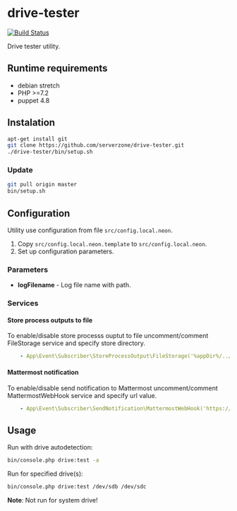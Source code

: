 # drive-tester

[![Build Status](https://travis-ci.com/serverzone/drive-tester.svg?branch=master)](https://travis-ci.com/serverzone/drive-tester)

Drive tester utility.

## Runtime requirements

* debian stretch
* PHP >=7.2
* puppet 4.8

## Instalation

```bash
apt-get install git
git clone https://github.com/serverzone/drive-tester.git
./drive-tester/bin/setup.sh
```

### Update
```bash
git pull origin master
bin/setup.sh
```

## Configuration

Utility use configuration from file `src/config.local.neon`.

1. Copy `src/config.local.neon.template` to `src/config.local.neon`.
2. Set up configuration parameters.

### Parameters

* **logFilename** - Log file name with path.

### Services

#### Store process outputs to file

To enable/disable store processs ouptut to file uncomment/comment FileStorage service and specify store directory.
```yml
    - App\Event\Subscriber\StoreProcessOutput\FileStorage('%appDir%/../data')
```

#### Mattermost notification

To enable/disable send notification to Mattermost uncomment/comment MattermostWebHook service and specify url value.
```yml
    - App\Event\Subscriber\SendNotification\MattermostWebHook('https://mattermost.my-company.net/hooks/xxx')
```

## Usage

Run with drive autodetection:
```bash
bin/console.php drive:test -a
```

Run for specified drive(s):
```bash
bin/console.php drive:test /dev/sdb /dev/sdc
```

**Note**: Not run for system drive!
